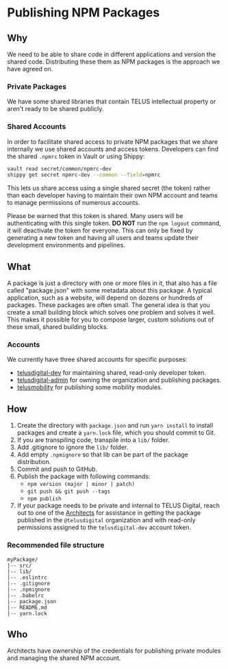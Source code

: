 # Publishing NPM Packages

## Why

We need to be able to share code in different applications and version the
shared code. Distributing these them as NPM packages is the approach we have
agreed on.

### Private Packages

We have some shared libraries that contain TELUS intellectual property or
aren't ready to be shared publicly.

### Shared Accounts

In order to facilitate shared access to private NPM packages that we share
internally we use shared accounts and access tokens. Developers can find the
shared `.npmrc` token in Vault or using Shippy:

```bash
vault read secret/common/npmrc-dev
shippy get secret npmrc-dev --common --field=npmrc
```

This lets us share access using a single shared secret (the token) rather than
each developer having to maintain their own NPM account and teams to manage
permissions of numerous accounts.

Please be warned that this token is shared. Many users will be authenticating
with this single token. **DO NOT** run the `npm logout` command, it will
deactivate the token for everyone. This can only be fixed by generating a new
token and having all users and teams update their development environments and
pipelines.

## What

A package is just a directory with one or more files in it, that also has a
file called "package.json" with some metadata about this package. A typical
application, such as a website, will depend on dozens or hundreds of packages.
These packages are often small. The general idea is that you create a small
building block which solves one problem and solves it well. This makes it
possible for you to compose larger, custom solutions out of these small, shared
building blocks.

### Accounts

We currently have three shared accounts for specific purposes:

- [telusdigital-dev](https://www.npmjs.com/~telusdigital-dev) for maintaining
  shared, read-only developer token.
- [telusdigital-admin](https://www.npmjs.com/~telusdigital-admin) for owning
  the organization and publishing packages.
- [telusmobility](https://www.npmjs.com/~telusmobility) for publishing some
  mobility modules.

## How
1. Create the directory with `package.json` and run `yarn install` to install
   packages and create a `yarn.lock` file, which you should commit to Git.
2. If you are transpiling code, transpile into a `lib/` folder.
3. Add .gitignore to ignore the `lib/` folder.
4. Add empty `.npmignore` so that lib can be part of the package distribution.
5. Commit and push to GitHub.
6. Publish the package with following commands:
   - `npm version (major | minor | patch)`
   - `git push && git push --tags`
   - `npm publish`
7. If your package needs to be private and internal to TELUS Digital, reach out to one of the [Architects](https://github.com/orgs/telus/teams/digital-architecture/members) for assistance in getting the package published in the `@telusdigital` organization and with read-only permissions assigned to the `telusdigital-dev` account token.

### Recommended file structure

```plain
myPackage/
|-- src/
|-- lib/
|-- .eslintrc
|-- .gitignore
|-- .npmignore
|-- .babelrc
|-- package.json
|-- README.md
|-- yarn.lock
```

## Who

Architects have ownership of the credentials for publishing private modules and
managing the shared NPM account.
